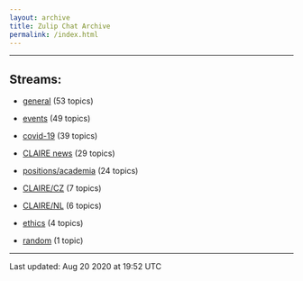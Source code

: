 ```yaml
---
layout: archive
title: Zulip Chat Archive
permalink: /index.html
---
```


---

## Streams:

* [general](stream/201199-general/index.html) (53 topics)

* [events](stream/201207-events/index.html) (49 topics)

* [covid-19](stream/226112-covid-19/index.html) (39 topics)

* [CLAIRE news](stream/201957-CLAIRE-news/index.html) (29 topics)

* [positions/academia](stream/203258-positions/academia/index.html) (24 topics)

* [CLAIRE/CZ](stream/203399-CLAIRE/CZ/index.html) (7 topics)

* [CLAIRE/NL](stream/203255-CLAIRE/NL/index.html) (6 topics)

* [ethics](stream/228366-ethics/index.html) (4 topics)

* [random](stream/202125-random/index.html) (1 topic)

<hr><p>Last updated: Aug 20 2020 at 19:52 UTC</p>